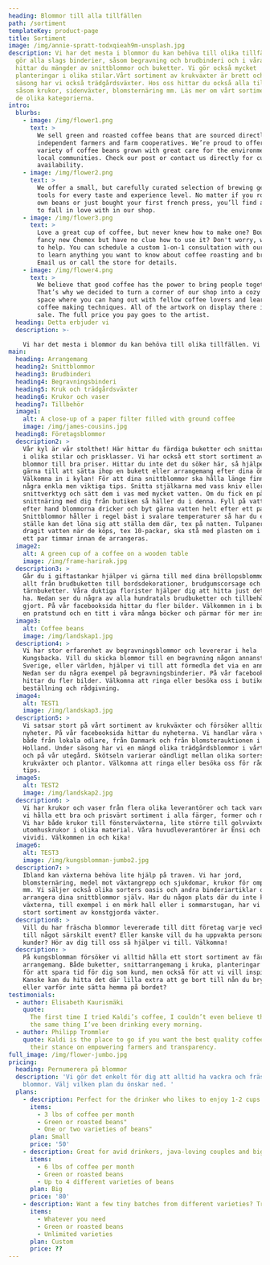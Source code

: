 ```yaml
---
heading: Blommor till alla tillfällen
path: /sortiment
templateKey: product-page
title: Sortiment
image: /img/annie-spratt-todxqieah9m-unsplash.jpg
description: Vi har det mesta i blommor du kan behöva till olika tillfällen. Vi
  gör alla slags binderier, såsom begravning och brudbinderi och i våra kylar
  hittar du mängder av snittblommor och buketter. Vi gör också mycket
  planteringar i olika stilar.Vårt sortiment av krukväxter är brett och vid
  säsong har vi också trädgårdsväxter. Hos oss hittar du också alla tillbehör
  såsom krukor, sidenväxter, blomsternäring mm. Läs mer om vårt sortiment under
  de olika kategorierna.
intro:
  blurbs:
    - image: /img/flower1.png
      text: >
        We sell green and roasted coffee beans that are sourced directly from
        independent farmers and farm cooperatives. We’re proud to offer a
        variety of coffee beans grown with great care for the environment and
        local communities. Check our post or contact us directly for current
        availability.
    - image: /img/flower2.png
      text: >
        We offer a small, but carefully curated selection of brewing gear and
        tools for every taste and experience level. No matter if you roast your
        own beans or just bought your first french press, you’ll find a gadget
        to fall in love with in our shop.
    - image: /img/flower3.png
      text: >
        Love a great cup of coffee, but never knew how to make one? Bought a
        fancy new Chemex but have no clue how to use it? Don't worry, we’re here
        to help. You can schedule a custom 1-on-1 consultation with our baristas
        to learn anything you want to know about coffee roasting and brewing.
        Email us or call the store for details.
    - image: /img/flower4.png
      text: >
        We believe that good coffee has the power to bring people together.
        That’s why we decided to turn a corner of our shop into a cozy meeting
        space where you can hang out with fellow coffee lovers and learn about
        coffee making techniques. All of the artwork on display there is for
        sale. The full price you pay goes to the artist.
  heading: Detta erbjuder vi
  description: >-

    Vi har det mesta i blommor du kan behöva till olika tillfällen. Vi gör alla slags binderier, såsom begravning och brudbinderi och i våra kylar hittar du mängder av snittblommor och buketter. Vi gör också mycket planteringar i olika stilar.Vårt sortiment av krukväxter är brett och vid säsong har vi också trädgårdsväxter. Hos oss hittar du också alla tillbehör såsom krukor, sidenväxter, blomsternäring mm. Läs mer om vårt sortiment under de olika kategorierna.
main:
  heading: Arrangemang
  heading2: Snittblommor
  heading3: Brudbinderi
  heading4: Begravningsbinderi
  heading5: Kruk och trädgårdsväxter
  heading6: Krukor och vaser
  heading7: Tillbehör
  image1:
    alt: A close-up of a paper filter filled with ground coffee
    image: /img/james-cousins.jpg
  heading8: Företagsblommor
  description2: >
    Vår kyl är vår stolthet! Här hittar du färdiga buketter och snittarrangemang
    i olika stilar och prisklasser. Vi har också ett stort sortiment av buntade
    blommor till bra priser. Hittar du inte det du söker här, så hjälper vi
    gärna till att sätta ihop en bukett eller arrangemang efter dina önskemål.
    Välkomna in i kylan! För att dina snittblommor ska hålla länge finns det
    några enkla men viktiga tips. Snitta stjälkarna med vass kniv eller
    snittverktyg och sätt dem i vas med mycket vatten. Om du fick en påse med
    snittnäring med dig från butiken så häller du i denna. Fyll på vatten ofta
    efter hand blommorna dricker och byt gärna vatten helt efter ett par dagar.
    Snittblommor håller i regel bäst i svalare temperaturer så har du ett svalt
    ställe kan det löna sig att ställa dem där, tex på natten. Tulpaner som inte
    dragit vatten när de köps, tex 10-packar, ska stå med plasten om i vatten
    ett par timmar innan de arrangeras.
  image2:
    alt: A green cup of a coffee on a wooden table
    image: /img/frame-harirak.jpg
  description3: >
    Går du i giftastankar hjälper vi gärna till med dina bröllopsblommor. Vi gör
    allt från brudbuketten till bordsdekorationer, brudgumscorsage och
    tärnbuketter. Våra duktiga florister hjälper dig att hitta just det du vill
    ha. Nedan ser du några av alla hundratals brudbuketter och tillbehör vi
    gjort. På vår facebooksida hittar du fler bilder. Välkommen in i butiken för
    en pratstund och en titt i våra många böcker och pärmar för mer inspiration!
  image3:
    alt: Coffee beans
    image: /img/landskap1.jpg
  description4: >
    Vi har stor erfarenhet av begravningsblommor och levererar i hela
    Kungsbacka. Vill du skicka blommor till en begravning någon annanstans i
    Sverige, eller världen, hjälper vi till att förmedla det via en annan butik.
    Nedan ser du några exempel på begravningsbinderier. På vår facebooksida
    hittar du fler bilder. Välkomna att ringa eller besöka oss i butiken för
    beställning och rådgivning.
  image4:
    alt: TEST1
    image: /img/landskap3.jpg
  description5: >
    Vi satsar stort på vårt sortiment av krukväxter och försöker alltid hitta
    nyheter. På vår facebooksida hittar du nyheterna. Vi handlar våra växter
    både från lokala odlare, från Danmark och från blomsterauktionen i Aalsmeer,
    Holland. Under säsong har vi en mängd olika trädgårdsblommor i vårt växthus
    och på vår utegård. Skötseln varierar oändligt mellan olika sorters
    krukväxter och plantor. Välkomna att ringa eller besöka oss för råd och
    tips.
  image5:
    alt: TEST2
    image: /img/landskap2.jpg
  description6: >
    Vi har krukor och vaser från flera olika leverantörer och tack vare det kan
    vi hålla ett bra och prisvärt sortiment i alla färger, former och material.
    Vi har både krukor till fönsterväxterna, lite större till golvväxter och
    utomhuskrukor i olika material. Våra huvudleverantörer är Ensi och VK
    vividi. Välkommen in och kika!
  image6:
    alt: TEST3
    image: /img/kungsblomman-jumbo2.jpg
  description7: >
    Ibland kan växterna behöva lite hjälp på traven. Vi har jord,
    blomsternäring, medel mot växtangrepp och sjukdomar, krukor för omplantering
    mm. Vi säljer också olika sorters oasis och andra binderiartiklar om du vill
    arrangera dina snittblommor själv. Har du någon plats där du inte kan sköta
    växterna, till exempel i en mörk hall eller i sommarstugan, har vi också ett
    stort sortiment av konstgjorda växter.
  description8: >
    Vill du har fräscha blommor levererade till ditt företag varje vecka eller
    till något särskilt event? Eller kanske vill du ha uppvakta personal och
    kunder? Hör av dig till oss så hjälper vi till. Välkomna!
  description: >
    På kungsblomman försöker vi alltid hålla ett stort sortiment av färdiga
    arrangemang. Både buketter, snittarrangemang i kruka, planteringar mm. Detta
    för att spara tid för dig som kund, men också för att vi vill inspirera!
    Kanske kan du hitta det där lilla extra att ge bort till nån du bryr dig om,
    eller varför inte sätta hemma på bordet?
testimonials:
  - author: Elisabeth Kaurismäki
    quote:
      The first time I tried Kaldi’s coffee, I couldn’t even believe that was
      the same thing I’ve been drinking every morning.
  - author: Philipp Trommler
    quote: Kaldi is the place to go if you want the best quality coffee. I love
      their stance on empowering farmers and transparency.
full_image: /img/flower-jumbo.jpg
pricing:
  heading: Pernumerera på blommor
  description: 'Vi gör det enkelt för dig att alltid ha vackra och fräscha
    blommor. Välj vilken plan du önskar ned. '
  plans:
    - description: Perfect for the drinker who likes to enjoy 1-2 cups per day.
      items:
        - 3 lbs of coffee per month
        - Green or roasted beans"
        - One or two varieties of beans"
      plan: Small
      price: '50'
    - description: Great for avid drinkers, java-loving couples and bigger crowds
      items:
        - 6 lbs of coffee per month
        - Green or roasted beans
        - Up to 4 different varieties of beans
      plan: Big
      price: '80'
    - description: Want a few tiny batches from different varieties? Try our custom plan
      items:
        - Whatever you need
        - Green or roasted beans
        - Unlimited varieties
      plan: Custom
      price: ??
---
```

